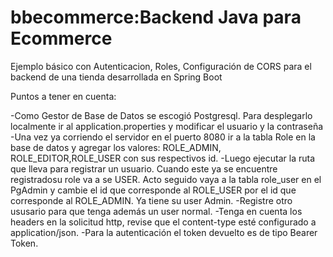 # bbecommerce:Backend Java para Ecommerce

Ejemplo básico con Autenticacion, Roles, Configuración de CORS para el backend de una tienda desarrollada en Spring Boot

Puntos a tener en cuenta:

-Como Gestor de Base de Datos se escogió Postgresql. Para desplegarlo localmente ir al application.properties y modificar el usuario y la contraseña
-Una vez ya corriendo el servidor en el puerto 8080 ir a la tabla Role en la base de datos y agregar los valores: ROLE_ADMIN, ROLE_EDITOR,ROLE_USER con sus respectivos id.
-Luego ejecutar la ruta que lleva para registrar un usuario. Cuando este ya se encuentre registradosu role va a se USER. Acto seguido vaya a la tabla role_user en el PgAdmin y cambie el id que corresponde al ROLE_USER por el id que corresponde al ROLE_ADMIN. Ya tiene su user Admin.
-Registre otro ususario para que tenga además un user normal.
-Tenga en cuenta los headers en la solicitud http, revise que el content-type esté configurado a application/json.
-Para la autenticación el token devuelto es de tipo Bearer Token.

